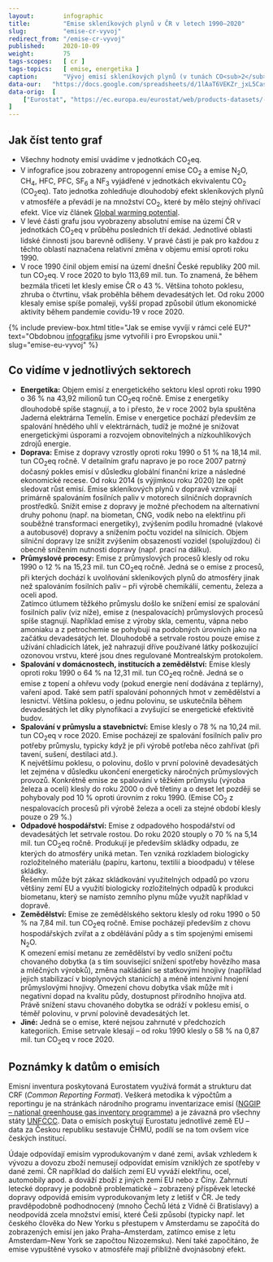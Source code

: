 ```yaml
---
layout:        infographic
title:         "Emise skleníkových plynů v ČR v letech 1990–2020"
slug:          "emise-cr-vyvoj"
redirect_from: "/emise-cr-vyvoj"
published:     2020-10-09
weight:        75
tags-scopes:   [ cr ]
tags-topics:   [ emise, energetika ]
caption:       "Vývoj emisí skleníkových plynů (v tunách CO<sub>2</sub> ekvivalentu) v ČR v jednotlivých sektorech lidské činnosti během let a jejich relativní změny. Od roku 1990, kdy dosahovaly 200 mil. tun CO<sub>2</sub>eq, klesly celkové emise ČR na 113,69 mil. tun CO<sub>2</sub>eq v roce 2020."
data-our:   "https://docs.google.com/spreadsheets/d/1lAaT6VEKZr_jxL5CasiYksqB27PicN339aXZXUDUVKU/edit?usp=sharing"
data-orig:  [
    ["Eurostat", "https://ec.europa.eu/eurostat/web/products-datasets/-/ENV_AIR_GGE"]
]
---
```


## Jak číst tento graf

* Všechny hodnoty emisí uvádíme v jednotkách <glossary id="co2eq">CO<sub>2</sub>eq</glossary>.
* V infografice jsou zobrazeny <glossary id="antropogennisklenikoveplyny">antropogenní emise</glossary> CO<sub>2</sub> a emise N<sub>2</sub>O, CH<sub>4</sub>, HFC, PFC, SF<sub>6</sub> a NF<sub>3</sub> vyjádřené v jednotkách ekvivalentu CO<sub>2</sub> (CO<sub>2</sub>eq). Tato jednotka zohledňuje dlouhodobý efekt skleníkových plynů v atmosféře a převádí je na množství CO<sub>2</sub>, které by mělo stejný ohřívací efekt. Více viz článek [Global warming potential](https://en.wikipedia.org/wiki/Global_warming_potential).
* V levé části grafu jsou vyobrazeny absolutní emise na území ČR v jednotkách CO<sub>2</sub>eq v průběhu posledních tří dekád. Jednotlivé oblasti lidské činnosti jsou barevně odlišeny. V pravé části je pak pro každou z těchto oblastí naznačena relativní změna v objemu emisí oproti roku 1990.
* V roce 1990 činil objem emisí na území dnešní České republiky 200 mil. tun CO<sub>2</sub>eq. V roce 2020 to bylo 113,69 mil. tun. To znamená, že během bezmála třiceti let klesly emise ČR o 43 %. Většina tohoto poklesu, zhruba o čtvrtinu, však proběhla během devadesátých let. Od roku 2000 klesaly emise spíše pomaleji, vyšší propad způsobil útlum ekonomické aktivity během pandemie covidu-19 v roce 2020.

{% include preview-box.html
    title="Jak se emise vyvíjí v rámci celé EU?"
    text="Obdobnou [infografiku](/infografiky/emise-eu-vyvoj) jsme vytvořili i pro Evropskou unii."
    slug="emise-eu-vyvoj"
%}

## Co vidíme v jednotlivých sektorech

* __Energetika:__ Objem emisí z energetického sektoru klesl oproti roku 1990 o 36 % na 43,92 milionů tun CO<sub>2</sub>eq ročně. Emise z energetiky dlouhodobě spíše stagnují, a to i přesto, že v roce 2002 byla spuštěna Jaderná elektrárna Temelín. Emise v energetice pochází především ze spalování hnědého uhlí v elektrárnách, tudíž je možné je snižovat energetickými úsporami a rozvojem obnovitelných a nízkouhlíkových zdrojů energie.
* __Doprava:__ Emise z dopravy vzrostly oproti roku 1990 o 51 % na 18,14 mil. tun CO<sub>2</sub>eq ročně. V detailním grafu napravo je po roce 2007 patrný dočasný pokles emisí v důsledku globální finanční krize a následné ekonomické recese. Od roku 2014 (s výjimkou roku 2020) lze opět sledovat růst emisí. Emise skleníkových plynů v dopravě vznikají primárně spalováním fosilních paliv v motorech silničních dopravních prostředků.
Snížit emise z dopravy je možné přechodem na alternativní druhy pohonu (např. na biometan, CNG, vodík nebo na elektřinu při souběžné transformaci energetiky), zvýšením podílu hromadné (vlakové a autobusové) dopravy a snížením počtu vozidel na silnicích. Objem silniční dopravy lze snížit zvýšením obsazeností vozidel (spolujízdou) či obecně snížením nutnosti dopravy (např. prací na dálku).
* __Průmyslové procesy:__ Emise z průmyslových procesů klesly od roku 1990 o 12 % na 15,23 mil. tun CO<sub>2</sub>eq ročně. Jedná se o emise z procesů, při kterých dochází k uvolňování skleníkových plynů do atmosféry jinak než spalováním fosilních paliv – při výrobě chemikálií, cementu, železa a oceli apod.  
Zatímco útlumem těžkého průmyslu došlo ke snížení emisí ze spalování fosilních paliv (viz níže), emise z (nespalovacích) průmyslových procesů spíše stagnují. Například emise z výroby skla, cementu, vápna nebo amoniaku a z petrochemie se pohybují na podobných úrovních jako na začátku devadesátých let. Dlouhodobě a setrvale rostou pouze emise z užívání chladicích látek, jež nahrazují dříve používané látky poškozující ozonovou vrstvu, které jsou dnes regulované Montrealským protokolem.
* __Spalování v domácnostech, institucích a zemědělství:__ Emise klesly oproti roku 1990 o 64 % na 12,31 mil. tun CO<sub>2</sub>eq ročně. Jedná se o emise z topení a ohřevu vody (pokud energie není dodávána z teplárny), vaření apod. Také sem patří spalování pohonných hmot v zemědělství a lesnictví. Většina poklesu, o jednu polovinu, se uskutečnila během devadesátých let díky plynofikaci a zvyšující se energetické efektivitě budov.
* __Spalování v průmyslu a stavebnictví:__ Emise klesly o 78 % na 10,24 mil. tun CO<sub>2</sub>eq v roce 2020. Emise pocházejí ze spalování fosilních paliv pro potřeby průmyslu, typicky když je při výrobě potřeba něco zahřívat (při tavení, sušení, destilaci atd.).  
K největšímu poklesu, o polovinu, došlo v první polovině devadesátých let zejména v důsledku ukončení energeticky náročných průmyslových provozů. Konkrétně emise ze spalování v těžkém průmyslu (výroba železa a oceli) klesly do roku 2000 o dvě třetiny a o deset let později se pohybovaly pod 10 % oproti úrovním z roku 1990. (Emise CO<sub>2</sub> z nespalovacích procesů při výrobě železa a oceli za stejné období klesly pouze o 29 %.)
* __Odpadové hospodářství:__ Emise z odpadového hospodářství od devadesátých let setrvale rostou. Do roku 2020 stouply o 70 % na 5,14 mil. tun CO<sub>2</sub>eq ročně. Produkují je především skládky odpadu, ze kterých do atmosféry uniká metan. Ten vzniká rozkladem biologicky rozložitelného materiálu (papíru, kartonu, textilií a bioodpadu) v tělese skládky.  
Řešením může být zákaz skládkování využitelných odpadů po vzoru většiny zemí EU a využití biologicky rozložitelných odpadů k produkci biometanu, který se namísto zemního plynu může využít například v dopravě.
* __Zemědělství:__ Emise ze zemědělského sektoru klesly od roku 1990 o 50 % na 7,84 mil. tun CO<sub>2</sub>eq ročně. Emise pocházejí především z chovu hospodářských zvířat a z obdělávání půdy a s tím spojenými emisemi N<sub>2</sub>O.  
K omezení emisí metanu ze zemědělství by vedlo snížení počtu chovaného dobytka (a s tím související snížení spotřeby hovězího masa a mléčných výrobků), změna nakládání se statkovými hnojivy (například jejich stabilizací v bioplynových stanicích) a méně intenzivní hnojení průmyslovými hnojivy. Omezení chovu dobytka však může mít i negativní dopad na kvalitu půdy, dostupnost přírodního hnojiva atd.  
Právě snížení stavu chovaného dobytka se odráží v poklesu emisí, o téměř polovinu, v první polovině devadesátých let.
* __Jiné:__ Jedná se o emise, které nejsou zahrnuté v předchozích kategoriích. Emise setrvale klesají – od roku 1990 klesly o 58 % na 0,87 mil. tun CO<sub>2</sub>eq v roce 2020.

## Poznámky k datům o emisích

Emisní inventura poskytovaná Eurostatem využívá formát a strukturu dat CRF (_Common Reporting Format_). Veškerá metodika k výpočtům a reportingu je na stránkách národního programu inventarizace emisí ([NGGIP – national greenhouse gas inventory programme](https://www.ipcc-nggip.iges.or.jp/)) a je závazná pro všechny státy [UNFCCC](https://cs.wikipedia.org/wiki/R%C3%A1mcov%C3%A1_%C3%BAmluva_OSN_o_zm%C4%9Bn%C4%9B_klimatu). Data o emisích poskytují Eurostatu jednotlivé země EU – data za Českou republiku sestavuje ČHMÚ, podílí se na tom ovšem více českých institucí.

Údaje odpovídají emisím vyprodukovaným v dané zemi, avšak vzhledem k vývozu a dovozu zboží nemusejí odpovídat emisím vzniklých ze spotřeby v dané zemi. ČR například do dalších zemí EU vyváží elektřinu, ocel, automobily apod. a dováží zboží z jiných zemí EU nebo z Číny. Zahrnutí letecké dopravy je podobně problematické – zobrazený příspěvek letecké dopravy odpovídá emisím vyprodukovaným lety z letišť v ČR. Je tedy pravděpodobně podhodnocený (mnoho Čechů létá z Vídně či Bratislavy) a neodpovídá zcela množství emisí, které Češi způsobí (typicky např. let českého člověka do New Yorku s přestupem v Amsterdamu se započítá do zobrazených emisí jen jako Praha–Amsterdam, zatímco emise z letu Amsterdam–New York se započtou Nizozemsku). Není také započítáno, že emise vypuštěné vysoko v atmosféře mají přibližně dvojnásobný efekt.
